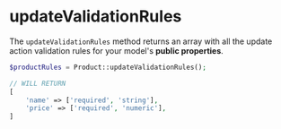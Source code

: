 # updateValidationRules

The `updateValidationRules` method returns an array with all the update action validation rules for your model's **public properties**.

```php
$productRules = Product::updateValidationRules();

// WILL RETURN
[
    'name' => ['required', 'string'],
    'price' => ['required', 'numeric'],
]
```
